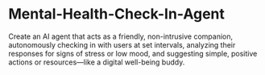 # Mental-Health-Check-In-Agent
Create an AI agent that acts as a friendly, non-intrusive companion, autonomously checking in with users at set intervals, analyzing their responses for signs of stress or low mood, and suggesting simple, positive actions or resources—like a digital well-being buddy.
